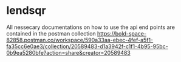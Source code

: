 # lendsqr

All nessecary documentations on how to use the api end points are contained in the postman collection
https://bold-space-82858.postman.co/workspace/590a33aa-ebec-4fef-a5f1-fa35cc6e0ae3/collection/20589483-d1a3942f-c1f1-4b95-95bc-0b9ea5280bfe?action=share&creator=20589483
